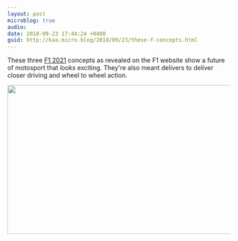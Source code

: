 ```yaml
---
layout: post
microblog: true
audio: 
date: 2018-09-23 17:44:24 +0400
guid: http://kaa.micro.blog/2018/09/23/these-f-concepts.html
---
```

These three [F1 2021](http://f1.com/2021) concepts as revealed on the F1 website show a future of motosport that _looks_ exciting. They're also meant delivers to deliver closer driving and wheel to wheel action.

<img src="https://www.kaa.bz/uploads/2018/3333774548.jpg" width="600" height="337" />
